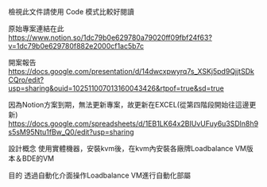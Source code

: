 檢視此文件請使用 Code 模式比較好閱讀

原始專案連結在此
https://www.notion.so/1dc79b0e629780a79020ff09fbf24f63?v=1dc79b0e629780f882e2000cf1ac5b7c

開案報告
https://docs.google.com/presentation/d/14dwcxpwyrq7s_XSKj5pd9QjjtSDkCQro/edit?usp=sharing&ouid=102511007013160043426&rtpof=true&sd=true

因為Notion方案到期，無法更新專案，故更新在EXCEL(從第四階段開始往這邊更新)
https://docs.google.com/spreadsheets/d/1EB1LK64x2BIUvUFuy6u3SDln8h9s5sM95Ntu1fBw_Q0/edit?usp=sharing

設計概念
使用實體機器，安裝kvm後，在kvm內安裝各廠牌Loadbalance VM版本＆BDE的VM

目的
透過自動化介面操作Loadbalance VM進行自動化部屬
